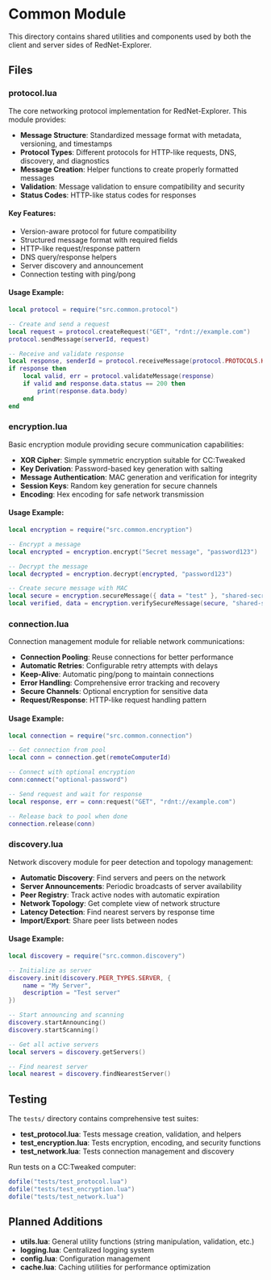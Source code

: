 # Common Module

This directory contains shared utilities and components used by both the client and server sides of RedNet-Explorer.

## Files

### protocol.lua
The core networking protocol implementation for RedNet-Explorer. This module provides:

- **Message Structure**: Standardized message format with metadata, versioning, and timestamps
- **Protocol Types**: Different protocols for HTTP-like requests, DNS, discovery, and diagnostics
- **Message Creation**: Helper functions to create properly formatted messages
- **Validation**: Message validation to ensure compatibility and security
- **Status Codes**: HTTP-like status codes for responses

#### Key Features:
- Version-aware protocol for future compatibility
- Structured message format with required fields
- HTTP-like request/response pattern
- DNS query/response helpers
- Server discovery and announcement
- Connection testing with ping/pong

#### Usage Example:
```lua
local protocol = require("src.common.protocol")

-- Create and send a request
local request = protocol.createRequest("GET", "rdnt://example.com")
protocol.sendMessage(serverId, request)

-- Receive and validate response
local response, senderId = protocol.receiveMessage(protocol.PROTOCOLS.HTTP_RESPONSE, 10)
if response then
    local valid, err = protocol.validateMessage(response)
    if valid and response.data.status == 200 then
        print(response.data.body)
    end
end
```

### encryption.lua
Basic encryption module providing secure communication capabilities:

- **XOR Cipher**: Simple symmetric encryption suitable for CC:Tweaked
- **Key Derivation**: Password-based key generation with salting
- **Message Authentication**: MAC generation and verification for integrity
- **Session Keys**: Random key generation for secure channels
- **Encoding**: Hex encoding for safe network transmission

#### Usage Example:
```lua
local encryption = require("src.common.encryption")

-- Encrypt a message
local encrypted = encryption.encrypt("Secret message", "password123")

-- Decrypt the message
local decrypted = encryption.decrypt(encrypted, "password123")

-- Create secure message with MAC
local secure = encryption.secureMessage({ data = "test" }, "shared-secret")
local verified, data = encryption.verifySecureMessage(secure, "shared-secret")
```

### connection.lua
Connection management module for reliable network communications:

- **Connection Pooling**: Reuse connections for better performance
- **Automatic Retries**: Configurable retry attempts with delays
- **Keep-Alive**: Automatic ping/pong to maintain connections
- **Error Handling**: Comprehensive error tracking and recovery
- **Secure Channels**: Optional encryption for sensitive data
- **Request/Response**: HTTP-like request handling pattern

#### Usage Example:
```lua
local connection = require("src.common.connection")

-- Get connection from pool
local conn = connection.get(remoteComputerId)

-- Connect with optional encryption
conn:connect("optional-password")

-- Send request and wait for response
local response, err = conn:request("GET", "rdnt://example.com")

-- Release back to pool when done
connection.release(conn)
```

### discovery.lua
Network discovery module for peer detection and topology management:

- **Automatic Discovery**: Find servers and peers on the network
- **Server Announcements**: Periodic broadcasts of server availability
- **Peer Registry**: Track active nodes with automatic expiration
- **Network Topology**: Get complete view of network structure
- **Latency Detection**: Find nearest servers by response time
- **Import/Export**: Share peer lists between nodes

#### Usage Example:
```lua
local discovery = require("src.common.discovery")

-- Initialize as server
discovery.init(discovery.PEER_TYPES.SERVER, {
    name = "My Server",
    description = "Test server"
})

-- Start announcing and scanning
discovery.startAnnouncing()
discovery.startScanning()

-- Get all active servers
local servers = discovery.getServers()

-- Find nearest server
local nearest = discovery.findNearestServer()
```

## Testing

The `tests/` directory contains comprehensive test suites:

- **test_protocol.lua**: Tests message creation, validation, and helpers
- **test_encryption.lua**: Tests encryption, encoding, and security functions
- **test_network.lua**: Tests connection management and discovery

Run tests on a CC:Tweaked computer:
```lua
dofile("tests/test_protocol.lua")
dofile("tests/test_encryption.lua")
dofile("tests/test_network.lua")
```

## Planned Additions

- **utils.lua**: General utility functions (string manipulation, validation, etc.)
- **logging.lua**: Centralized logging system
- **config.lua**: Configuration management
- **cache.lua**: Caching utilities for performance optimization